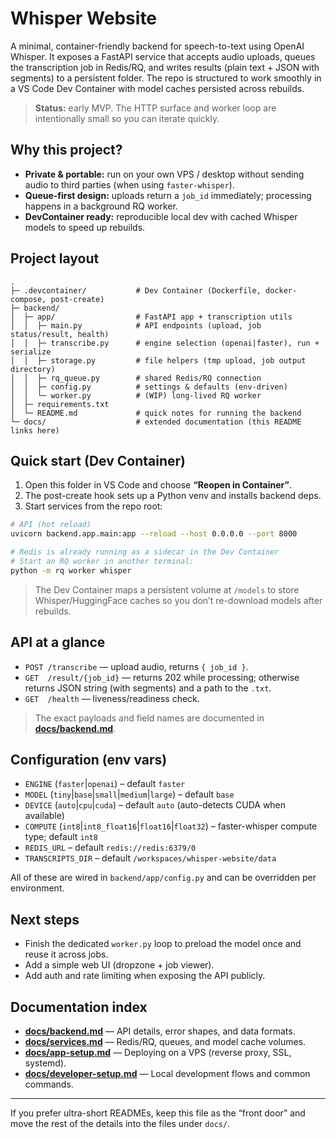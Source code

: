 # Whisper Website

A minimal, container-friendly backend for speech-to-text using OpenAI Whisper. It exposes a FastAPI service that accepts audio uploads, queues the transcription job in Redis/RQ, and writes results (plain text + JSON with segments) to a persistent folder. The repo is structured to work smoothly in a VS Code Dev Container with model caches persisted across rebuilds.

> **Status:** early MVP. The HTTP surface and worker loop are intentionally small so you can iterate quickly.

## Why this project?

- **Private & portable:** run on your own VPS / desktop without sending audio to third parties (when using `faster-whisper`).  
- **Queue-first design:** uploads return a `job_id` immediately; processing happens in a background RQ worker.  
- **DevContainer ready:** reproducible local dev with cached Whisper models to speed up rebuilds.  

## Project layout

```
.
├─ .devcontainer/           # Dev Container (Dockerfile, docker-compose, post-create)
├─ backend/
│  ├─ app/                  # FastAPI app + transcription utils
│  │  ├─ main.py            # API endpoints (upload, job status/result, health)
│  │  ├─ transcribe.py      # engine selection (openai|faster), run + serialize
│  │  ├─ storage.py         # file helpers (tmp upload, job output directory)
│  │  ├─ rq_queue.py        # shared Redis/RQ connection
│  │  ├─ config.py          # settings & defaults (env-driven)
│  │  └─ worker.py          # (WIP) long-lived RQ worker
│  ├─ requirements.txt
│  └─ README.md             # quick notes for running the backend
└─ docs/                    # extended documentation (this README links here)
```

## Quick start (Dev Container)

1. Open this folder in VS Code and choose **“Reopen in Container”**.  
2. The post-create hook sets up a Python venv and installs backend deps.  
3. Start services from the repo root:

```bash
# API (hot reload)
uvicorn backend.app.main:app --reload --host 0.0.0.0 --port 8000

# Redis is already running as a sidecar in the Dev Container
# Start an RQ worker in another terminal:
python -m rq worker whisper
```

> The Dev Container maps a persistent volume at `/models` to store Whisper/HuggingFace caches so you don’t re-download models after rebuilds.

## API at a glance

- `POST /transcribe` — upload audio, returns `{ job_id }`.  
- `GET  /result/{job_id}` — returns 202 while processing; otherwise returns JSON string (with segments) and a path to the `.txt`.  
- `GET  /health` — liveness/readiness check.

> The exact payloads and field names are documented in **[docs/backend.md](docs/backend.md)**.

## Configuration (env vars)

- `ENGINE` (`faster`|`openai`) – default `faster`  
- `MODEL`  (`tiny`|`base`|`small`|`medium`|`large`) – default `base`  
- `DEVICE` (`auto`|`cpu`|`cuda`) – default `auto` (auto-detects CUDA when available)  
- `COMPUTE` (`int8`|`int8_float16`|`float16`|`float32`) – faster-whisper compute type; default `int8`  
- `REDIS_URL` – default `redis://redis:6379/0`  
- `TRANSCRIPTS_DIR` – default `/workspaces/whisper-website/data`

All of these are wired in `backend/app/config.py` and can be overridden per environment.

## Next steps

- Finish the dedicated `worker.py` loop to preload the model once and reuse it across jobs.  
- Add a simple web UI (dropzone + job viewer).  
- Add auth and rate limiting when exposing the API publicly.

## Documentation index

- **[docs/backend.md](docs/backend.md)** — API details, error shapes, and data formats.  
- **[docs/services.md](docs/services.md)** — Redis/RQ, queues, and model cache volumes.  
- **[docs/app-setup.md](docs/app-setup.md)** — Deploying on a VPS (reverse proxy, SSL, systemd).  
- **[docs/developer-setup.md](docs/developer-setup.md)** — Local development flows and common commands.

---

If you prefer ultra-short READMEs, keep this file as the “front door” and move the rest of the details into the files under `docs/`.

